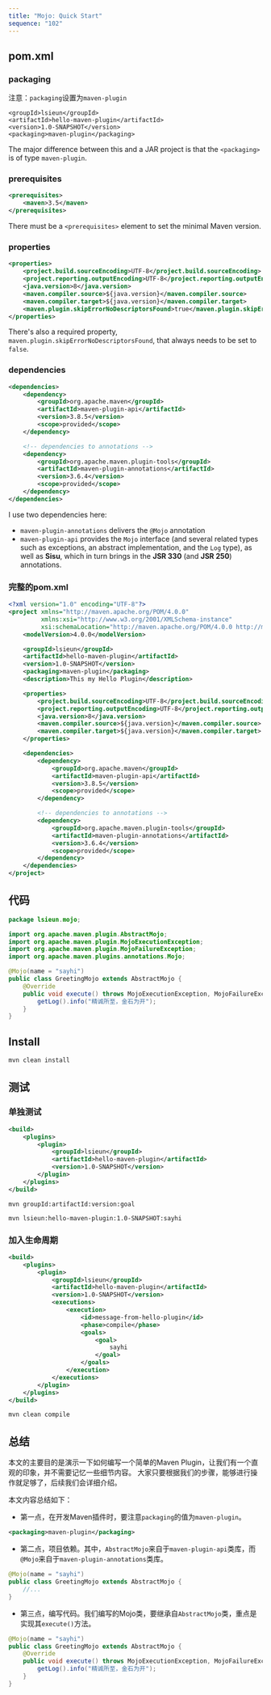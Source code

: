 ```yaml
---
title: "Mojo: Quick Start"
sequence: "102"
---
```


## pom.xml

### packaging

注意：`packaging`设置为`maven-plugin`

```text
<groupId>lsieun</groupId>
<artifactId>hello-maven-plugin</artifactId>
<version>1.0-SNAPSHOT</version>
<packaging>maven-plugin</packaging>
```

The major difference between this and a JAR project is that the `<packaging>` is of type `maven-plugin`.

### prerequisites

```xml
<prerequisites>
    <maven>3.5</maven>
</prerequisites>
```

There must be a `<prerequisites>` element to set the minimal Maven version.

### properties

```xml
<properties>
    <project.build.sourceEncoding>UTF-8</project.build.sourceEncoding>
    <project.reporting.outputEncoding>UTF-8</project.reporting.outputEncoding>
    <java.version>8</java.version>
    <maven.compiler.source>${java.version}</maven.compiler.source>
    <maven.compiler.target>${java.version}</maven.compiler.target>
    <maven.plugin.skipErrorNoDescriptorsFound>true</maven.plugin.skipErrorNoDescriptorsFound>
</properties>
```

There's also a required property, `maven.plugin.skipErrorNoDescriptorsFound`, that always needs to be set to `false`.

### dependencies

```xml
<dependencies>
    <dependency>
        <groupId>org.apache.maven</groupId>
        <artifactId>maven-plugin-api</artifactId>
        <version>3.8.5</version>
        <scope>provided</scope>
    </dependency>

    <!-- dependencies to annotations -->
    <dependency>
        <groupId>org.apache.maven.plugin-tools</groupId>
        <artifactId>maven-plugin-annotations</artifactId>
        <version>3.6.4</version>
        <scope>provided</scope>
    </dependency>
</dependencies>
```

I use two dependencies here: 

- `maven-plugin-annotations` delivers the `@Mojo` annotation
- `maven-plugin-api` provides the `Mojo` interface
  (and several related types such as exceptions, an abstract implementation, and the `Log` type),
  as well as **Sisu**, which in turn brings in the **JSR 330** (and **JSR 250**) annotations.

### 完整的pom.xml

```xml
<?xml version="1.0" encoding="UTF-8"?>
<project xmlns="http://maven.apache.org/POM/4.0.0"
         xmlns:xsi="http://www.w3.org/2001/XMLSchema-instance"
         xsi:schemaLocation="http://maven.apache.org/POM/4.0.0 http://maven.apache.org/xsd/maven-4.0.0.xsd">
    <modelVersion>4.0.0</modelVersion>

    <groupId>lsieun</groupId>
    <artifactId>hello-maven-plugin</artifactId>
    <version>1.0-SNAPSHOT</version>
    <packaging>maven-plugin</packaging>
    <description>This my Hello Plugin</description>

    <properties>
        <project.build.sourceEncoding>UTF-8</project.build.sourceEncoding>
        <project.reporting.outputEncoding>UTF-8</project.reporting.outputEncoding>
        <java.version>8</java.version>
        <maven.compiler.source>${java.version}</maven.compiler.source>
        <maven.compiler.target>${java.version}</maven.compiler.target>
    </properties>

    <dependencies>
        <dependency>
            <groupId>org.apache.maven</groupId>
            <artifactId>maven-plugin-api</artifactId>
            <version>3.8.5</version>
            <scope>provided</scope>
        </dependency>

        <!-- dependencies to annotations -->
        <dependency>
            <groupId>org.apache.maven.plugin-tools</groupId>
            <artifactId>maven-plugin-annotations</artifactId>
            <version>3.6.4</version>
            <scope>provided</scope>
        </dependency>
    </dependencies>
</project>
```

## 代码

```java
package lsieun.mojo;

import org.apache.maven.plugin.AbstractMojo;
import org.apache.maven.plugin.MojoExecutionException;
import org.apache.maven.plugin.MojoFailureException;
import org.apache.maven.plugins.annotations.Mojo;

@Mojo(name = "sayhi")
public class GreetingMojo extends AbstractMojo {
    @Override
    public void execute() throws MojoExecutionException, MojoFailureException {
        getLog().info("精诚所至，金石为开");
    }
}
```

## Install

```text
mvn clean install
```

## 测试

### 单独测试

```xml
<build>
    <plugins>
        <plugin>
            <groupId>lsieun</groupId>
            <artifactId>hello-maven-plugin</artifactId>
            <version>1.0-SNAPSHOT</version>
        </plugin>
    </plugins>
</build>
```

```text
mvn groupId:artifactId:version:goal
```

```text
mvn lsieun:hello-maven-plugin:1.0-SNAPSHOT:sayhi
```

### 加入生命周期

```xml
<build>
    <plugins>
        <plugin>
            <groupId>lsieun</groupId>
            <artifactId>hello-maven-plugin</artifactId>
            <version>1.0-SNAPSHOT</version>
            <executions>
                <execution>
                    <id>message-from-hello-plugin</id>
                    <phase>compile</phase>
                    <goals>
                        <goal>
                            sayhi
                        </goal>
                    </goals>
                </execution>
            </executions>
        </plugin>
    </plugins>
</build>
```

```text
mvn clean compile
```

## 总结

本文的主要目的是演示一下如何编写一个简单的Maven Plugin，让我们有一个直观的印象，并不需要记忆一些细节内容。
大家只要根据我们的步骤，能够进行操作就足够了，后续我们会详细介绍。

本文内容总结如下：

- 第一点，在开发Maven插件时，要注意`packaging`的值为`maven-plugin`。

```xml
<packaging>maven-plugin</packaging>
```

- 第二点，项目依赖。其中，`AbstractMojo`来自于`maven-plugin-api`类库，而`@Mojo`来自于`maven-plugin-annotations`类库。

```java
@Mojo(name = "sayhi")
public class GreetingMojo extends AbstractMojo {
    //...
}
```

- 第三点，编写代码。我们编写的Mojo类，要继承自`AbstractMojo`类，重点是实现其`execute()`方法。

```java
@Mojo(name = "sayhi")
public class GreetingMojo extends AbstractMojo {
    @Override
    public void execute() throws MojoExecutionException, MojoFailureException {
        getLog().info("精诚所至，金石为开");
    }
}
```
